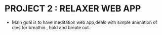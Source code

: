# PROJECT 2 : RELAXER WEB APP

- Main goal is to have meditation web app,deals with simple animation of divs for breathin , hold and breate out.
